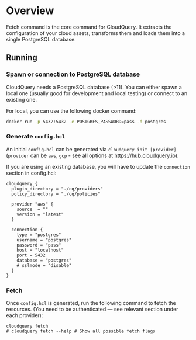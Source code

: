 # Overview

Fetch command is the core command for CloudQuery. It extracts the configuration of your cloud assets, transforms them and loads them into a single PostgreSQL database.

## Running

### Spawn or connection to PostgreSQL database

CloudQuery needs a PostgreSQL database (>11). You can either spawn a local one (usually good for development and local testing)
or connect to an existing one.

For local, you can use the following docker command:

```bash
docker run -p 5432:5432 -e POSTGRES_PASSWORD=pass -d postgres
```

### Generate `config.hcl`

An initial `config.hcl` can be generated via `cloudquery init [provider]` (`provider` can be `aws`, `gcp` - see all options at https://hub.cloudquery.io). 

If you are using an existing database, you will have to update the `connection` section 
in config.hcl:

```hcl
cloudquery {
  plugin_directory = "./cq/providers"
  policy_directory = "./cq/policies"

  provider "aws" {
    source  = ""
    version = "latest"
  }

  connection {
    type = "postgres"
    username = "postgres"
    password = "pass"
    host = "localhost"
    port = 5432
    database = "postgres"
    # sslmode = "disable"
  }
}
```

### Fetch

Once `config.hcl` is generated, run the following command to fetch the resources. \(You need to be authenticated — see relevant section under each provider\):

```text
cloudquery fetch
# cloudquery fetch --help # Show all possible fetch flags
```